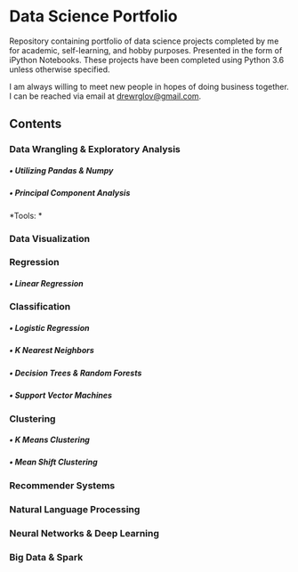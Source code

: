 # Data Science Portfolio

Repository containing portfolio of data science projects completed by me for academic, self-learning, and hobby purposes. Presented in the form of iPython Notebooks. These projects have been completed using Python 3.6 unless otherwise specified.

I am always willing to meet new people in hopes of doing business together. I can be reached via email at drewrglov@gmail.com.


## Contents

### Data Wrangling & Exploratory Analysis

##### • Utilizing Pandas & Numpy

##### • Principal Component Analysis


*Tools: *

### Data Visualization


### Regression


##### • Linear Regression

### Classification


##### • Logistic Regression
  
  
##### • K Nearest Neighbors


##### • Decision Trees & Random Forests


##### • Support Vector Machines
   
   
### Clustering
   
   
##### • K Means Clustering


##### • Mean Shift Clustering


### Recommender Systems


### Natural Language Processing


### Neural Networks & Deep Learning


### Big Data & Spark

